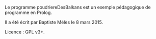 Le programme poudriereDesBalkans est un exemple pédagogique de programme
en Prolog.

Il a été écrit par Baptiste Mélès le 8 mars 2015.

Licence : GPL v3+.
